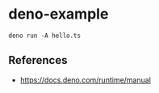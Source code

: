 # deno-example

```
deno run -A hello.ts

```

## References
- https://docs.deno.com/runtime/manual
